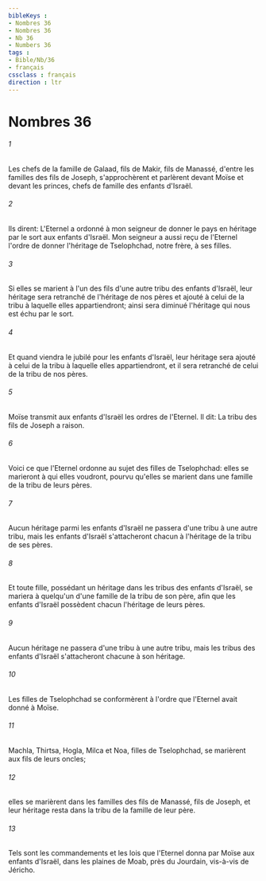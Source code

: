 ```yaml
---
bibleKeys : 
- Nombres 36
- Nombres 36
- Nb 36
- Numbers 36
tags : 
- Bible/Nb/36
- français
cssclass : français
direction : ltr
---
```


# Nombres 36

###### 1
Les chefs de la famille de Galaad, fils de Makir, fils de Manassé, d'entre les familles des fils de Joseph, s'approchèrent et parlèrent devant Moïse et devant les princes, chefs de famille des enfants d'Israël.
###### 2
Ils dirent: L'Eternel a ordonné à mon seigneur de donner le pays en héritage par le sort aux enfants d'Israël. Mon seigneur a aussi reçu de l'Eternel l'ordre de donner l'héritage de Tselophchad, notre frère, à ses filles.
###### 3
Si elles se marient à l'un des fils d'une autre tribu des enfants d'Israël, leur héritage sera retranché de l'héritage de nos pères et ajouté à celui de la tribu à laquelle elles appartiendront; ainsi sera diminué l'héritage qui nous est échu par le sort.
###### 4
Et quand viendra le jubilé pour les enfants d'Israël, leur héritage sera ajouté à celui de la tribu à laquelle elles appartiendront, et il sera retranché de celui de la tribu de nos pères.
###### 5
Moïse transmit aux enfants d'Israël les ordres de l'Eternel. Il dit: La tribu des fils de Joseph a raison.
###### 6
Voici ce que l'Eternel ordonne au sujet des filles de Tselophchad: elles se marieront à qui elles voudront, pourvu qu'elles se marient dans une famille de la tribu de leurs pères.
###### 7
Aucun héritage parmi les enfants d'Israël ne passera d'une tribu à une autre tribu, mais les enfants d'Israël s'attacheront chacun à l'héritage de la tribu de ses pères.
###### 8
Et toute fille, possédant un héritage dans les tribus des enfants d'Israël, se mariera à quelqu'un d'une famille de la tribu de son père, afin que les enfants d'Israël possèdent chacun l'héritage de leurs pères.
###### 9
Aucun héritage ne passera d'une tribu à une autre tribu, mais les tribus des enfants d'Israël s'attacheront chacune à son héritage.
###### 10
Les filles de Tselophchad se conformèrent à l'ordre que l'Eternel avait donné à Moïse.
###### 11
Machla, Thirtsa, Hogla, Milca et Noa, filles de Tselophchad, se marièrent aux fils de leurs oncles;
###### 12
elles se marièrent dans les familles des fils de Manassé, fils de Joseph, et leur héritage resta dans la tribu de la famille de leur père.
###### 13
Tels sont les commandements et les lois que l'Eternel donna par Moïse aux enfants d'Israël, dans les plaines de Moab, près du Jourdain, vis-à-vis de Jéricho.
